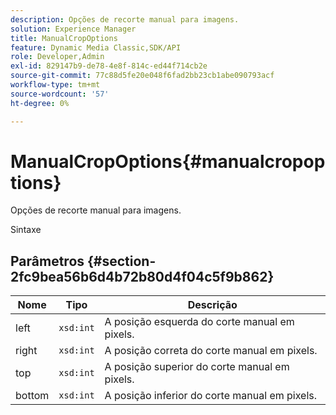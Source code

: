 ```yaml
---
description: Opções de recorte manual para imagens.
solution: Experience Manager
title: ManualCropOptions
feature: Dynamic Media Classic,SDK/API
role: Developer,Admin
exl-id: 829147b9-de78-4e8f-814c-ed44f714cb2e
source-git-commit: 77c88d5fe20e048f6fad2bb23cb1abe090793acf
workflow-type: tm+mt
source-wordcount: '57'
ht-degree: 0%

---
```


# ManualCropOptions{#manualcropoptions}

Opções de recorte manual para imagens.

Sintaxe

## Parâmetros {#section-2fc9bea56b6d4b72b80d4f04c5f9b862}

| Nome | Tipo | Descrição |
|---|---|---|
| left | `xsd:int` | A posição esquerda do corte manual em pixels. |
| right | `xsd:int` | A posição correta do corte manual em pixels. |
| top | `xsd:int` | A posição superior do corte manual em pixels. |
| bottom | `xsd:int` | A posição inferior do corte manual em pixels. |
